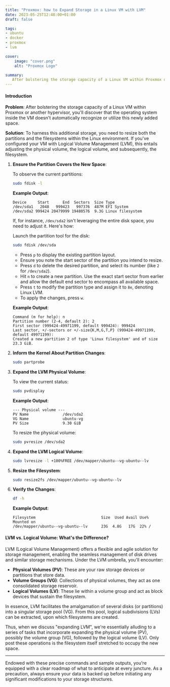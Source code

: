 ```yaml
---
title: "Proxmox: how to Expand Storage in a Linux VM with LVM"
date: 2023-05-25T12:48:00+01:00
draft: false

tags:
- ubuntu
- docker
- proxmox
- lvm

cover:
    image: "cover.png"
    alt: "Proxmox Logo"

summary:
   After bolstering the storage capacity of a Linux VM within Proxmox or another hypervisor, you'll discover that the operating system inside the VM doesn't automatically recognize or utilize this newly added space.
---
```

#### Introduction

**Problem**: 
After bolstering the storage capacity of a Linux VM within Proxmox or another hypervisor, you'll discover that the operating system inside the VM doesn't automatically recognize or utilize this newly added space.

**Solution**: 
To harness this additional storage, you need to resize both the partitions and the filesystems within the Linux environment. If you've configured your VM with Logical Volume Management (LVM), this entails adjusting the physical volume, the logical volume, and subsequently, the filesystem.

1. **Ensure the Partition Covers the New Space**:
   
   To observe the current partitions:
   ```bash
   sudo fdisk -l
   ```

   **Example Output**:
   ```
   Device     Start      End  Sectors  Size Type
   /dev/sda1   2048   999423   997376  487M EFI System
   /dev/sda2 999424 20479999 19480576  9.3G Linux filesystem
   ```
   
   If, for instance, `/dev/sda2` isn't leveraging the entire disk space, you need to adjust it. Here's how:
   
   Launch the partition tool for the disk:
   ```bash
   sudo fdisk /dev/sda
   ```
   - Press `p` to display the existing partition layout.
   - Ensure you note the start sector of the partition you intend to resize.
   - Press `d` to delete the desired partition, and select its number (like `2` for `/dev/sda2`).
   - Hit `n` to create a new partition. Use the exact start sector from earlier and allow the default end sector to encompass all available space.
   - Press `t` to modify the partition type and assign it to `8e`, denoting Linux LVM.
   - To apply the changes, press `w`.

   **Example Output**:
   ```
   Command (m for help): n
   Partition number (2-4, default 2): 2
   First sector (999424-49971199, default 999424): 999424
   Last sector, +/-sectors or +/-size{K,M,G,T,P} (999424-49971199, default 49971199): 
   Created a new partition 2 of type 'Linux filesystem' and of size 23.3 GiB.
   ```

2. **Inform the Kernel About Partition Changes**:
   
   ```bash
   sudo partprobe
   ```

3. **Expand the LVM Physical Volume**:
   
   To view the current status:
   ```bash
   sudo pvdisplay
   ```
   **Example Output**:
   ```
   --- Physical volume ---
   PV Name               /dev/sda2
   VG Name               ubuntu-vg
   PV Size               9.30 GiB
   ```

   To resize the physical volume:
   ```bash
   sudo pvresize /dev/sda2
   ```

4. **Expand the LVM Logical Volume**:
   
   ```bash
   sudo lvresize -l +100%FREE /dev/mapper/ubuntu--vg-ubuntu--lv
   ```

5. **Resize the Filesystem**:

   ```bash
   sudo resize2fs /dev/mapper/ubuntu--vg-ubuntu--lv
   ```

6. **Verify the Changes**:
   
   ```bash
   df -h
   ```

   **Example Output**:
   ```
   Filesystem                             Size  Used Avail Use% Mounted on
   /dev/mapper/ubuntu--vg-ubuntu--lv      23G  4.8G   17G  22% /
   ```

#### LVM vs. Logical Volume: What's the Difference?

LVM (Logical Volume Management) offers a flexible and agile solution for storage management, enabling the seamless management of disk drives and similar storage mechanisms. Under the LVM umbrella, you'll encounter:

- **Physical Volumes (PV)**: These are your raw storage devices or partitions that store data.
- **Volume Groups (VG)**: Collections of physical volumes, they act as one consolidated storage reservoir.
- **Logical Volumes (LV)**: These lie within a volume group and act as block devices that sustain the filesystem.

In essence, LVM facilitates the amalgamation of several disks (or partitions) into a singular storage pool (VG). From this pool, logical subdivisions (LVs) can be extracted, upon which filesystems are created.

Thus, when we discuss "expanding LVM", we're essentially alluding to a series of tasks that incorporate expanding the physical volume (PV), possibly the volume group (VG), followed by the logical volume (LV). Only post these operations is the filesystem itself stretched to occupy the new space.

---

Endowed with these precise commands and sample outputs, you're equipped with a clear roadmap of what to anticipate at every juncture. As a precaution, always ensure your data is backed up before initiating any significant modifications to your storage structures.
